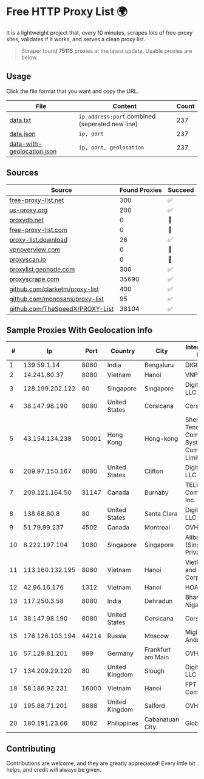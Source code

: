 
# Free HTTP Proxy List 🌍

It is a lightweight project that, every 10 minutes, scrapes lots of free-proxy sites, validates if it works, and serves a clean proxy list.


> Scraper found **75115** proxies at the latest update. Usable proxies are below.

## Usage

Click the file format that you want and copy the URL.


|File|Content|Count|
|----|-------|-----|
|[data.txt](https://raw.githubusercontent.com/themiralay/Proxy-List-World/master/data.txt)|`ip_address:port` combined (seperated new line)|237|
|[data.json](https://raw.githubusercontent.com/themiralay/Proxy-List-World/master/data.json)|`ip, port`|237|
|[data-with-geolocation.json](https://raw.githubusercontent.com/themiralay/Proxy-List-World/master/data-with-geolocation.json)|`ip, port, geolocation`|237|

## Sources

|Source|Found Proxies|Succeed|
|------|-------------|-------|
|[free-proxy-list.net](https://free-proxy-list.net)|300|✅|
|[us-proxy.org](https://www.us-proxy.org)|200|✅|
|[proxydb.net](http://proxydb.net)|0|🚫|
|[free-proxy-list.com](https://free-proxy-list.com/?page=&port=&type%5B%5D=http&type%5B%5D=https&up_time=0&search=Search)|0|🚫|
|[proxy-list.download](https://www.proxy-list.download/HTTP)|26|✅|
|[vpnoverview.com](https://vpnoverview.com/privacy/anonymous-browsing/free-proxy-servers)|0|🚫|
|[proxyscan.io](https://www.proxyscan.io)|0|🚫|
|[proxylist.geonode.com](https://proxylist.geonode.com/api/proxy-list?limit=300&page=1&sort_by=lastChecked&sort_type=desc&protocols=http,https)|300|✅|
|[proxyscrape.com](https://api.proxyscrape.com/v2/?request=displayproxies&protocol=http&timeout=10000&country=all&ssl=all&anonymity=all)|35690|✅|
|[github.com/clarketm/proxy-list](https://raw.githubusercontent.com/clarketm/proxy-list/master/proxy-list-raw.txt)|400|✅|
|[github.com/monosans/proxy-list](https://raw.githubusercontent.com/monosans/proxy-list/main/proxies/http.txt)|95|✅|
|[github.com/TheSpeedX/PROXY-List](https://raw.githubusercontent.com/TheSpeedX/PROXY-List/master/http.txt)|38104|✅|


## Sample Proxies With Geolocation Info

|#|Ip|Port|Country|City|Internet Service Provider|
|-|--|----|-------|----|-------------------------|
|1|139.59.1.14|8080|India|Bengaluru|DIGITALOCEAN|
|2|14.241.80.37|8080|Vietnam|Hanoi|VNPT|
|3|128.199.202.122|80|Singapore|Singapore|DigitalOcean, LLC|
|4|38.147.98.190|8080|United States|Corsicana|Corsicana ISD|
|5|43.154.134.238|50001|Hong Kong|Hong-kong|Shenzhen Tencent Computer Systems Company Limited|
|6|209.97.150.167|8080|United States|Clifton|DigitalOcean, LLC|
|7|209.121.164.50|31147|Canada|Burnaby|TELUS Communications Inc.|
|8|138.68.60.8|80|United States|Santa Clara|DigitalOcean, LLC|
|9|51.79.99.237|4502|Canada|Montreal|OVH SAS|
|10|8.222.197.104|1080|Singapore|Singapore|Alibaba Cloud (Singapore) Private Limited|
|11|113.160.132.195|8080|Vietnam|Hanoi|VietNam Post and Telecom Corporation|
|12|42.96.16.176|1312|Vietnam|Hanoi|HOALAC-VNNIC|
|13|117.250.3.58|8080|India|Dehradun|Bharat Sanchar Nigam Ltd|
|14|38.147.98.190|8080|United States|Corsicana|Corsicana ISD|
|15|176.126.103.194|44214|Russia|Moscow|Miglovets Egor Andreevich|
|16|57.129.81.201|999|Germany|Frankfurt am Main|OVH SAS|
|17|134.209.29.120|80|United Kingdom|Slough|DigitalOcean, LLC|
|18|58.186.92.231|16000|Vietnam|Hanoi|FPT Telecom Company|
|19|195.88.71.201|8888|United Kingdom|Salford|OVH SAS|
|20|180.191.23.66|8082|Philippines|Cabanatuan City|Globe Telecom|



## Contributing

Contributions are welcome, and they are greatly appreciated! Every
little bit helps, and credit will always be given.

